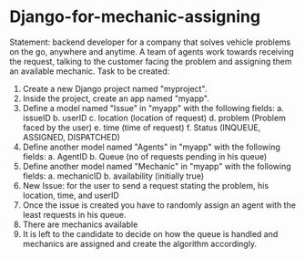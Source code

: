 # Django-for-mechanic-assigning
Statement:
backend developer for a company that solves vehicle problems on the go,
anywhere and anytime. A team of  agents work towards receiving the request, talking to the
customer facing the problem and assigning them an available mechanic.
Task to be created:
1. Create a new Django project named "myproject".
2. Inside the project, create an app named "myapp".
3. Define a model named "Issue" in "myapp" with the following fields:
a. issueID
b. userID
c. location (location of request)
d. problem (Problem faced by the user)
e. time (time of request)
f. Status (INQUEUE, ASSIGNED, DISPATCHED)
4. Define another model named "Agents" in "myapp" with the following fields:
a. AgentID
b. Queue (no of requests pending in his queue)
5. Define another model named "Mechanic" in "myapp" with the following fields:
a. mechanicID
b. availability (initially true)
6. New Issue: for the user to send a request stating the problem, his location, time, and userID
7. Once the issue is created you have to randomly assign an agent with the least requests in his
queue.
8. There are  mechanics available
9. It is left to the candidate to decide on how the queue is handled and mechanics are assigned
and create the algorithm accordingly.

